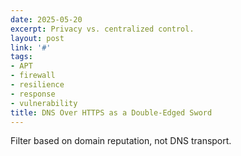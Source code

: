 ```yaml
---
date: 2025-05-20
excerpt: Privacy vs. centralized control.
layout: post
link: '#'
tags:
- APT
- firewall
- resilience
- response
- vulnerability
title: DNS Over HTTPS as a Double-Edged Sword
---
```

Filter based on domain reputation, not DNS transport.
